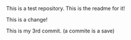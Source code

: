 This is a test repository.
This is the readme for it!

This is a change!

This is my 3rd commit. (a commite is a save)